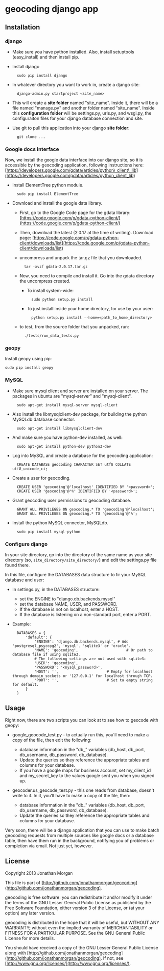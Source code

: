 # geocoding django app

## Installation

### django

- Make sure you have python installed.  Also, install setuptools (easy\_install) and then install pip.
- Install django:

        sudo pip install django

- In whatever directory you want to work in, create a django site:

        django-admin.py startproject <site_name>
    
- This will create a __site folder__ named "site\_name".  Inside it, there will be a file named "manage.py" and another folder named "site\_name".  Inside this __configuration folder__ will be settings.py, urls.py, and wsgi.py, the configuraiton files for your django database connection and site.

- Use git to pull this application into your django __site folder__:

        git clone ...

### Google docs interface

Now, we install the google data interface into our django site, so it is accessible by the geocoding application, following instructions here: [https://developers.google.com/gdata/articles/python\_client\_lib](https://developers.google.com/gdata/articles/python_client_lib)

- Install ElementTree python module.

        sudo pip install ElementTree
    
- Download and install the google data library.
    - First, go to the Google Code page for the gdata library: [https://code.google.com/p/gdata-python-client/](https://code.google.com/p/gdata-python-client/)
    - Then, download the latest (2.0.17 at the time of writing).  Download page: [https://code.google.com/p/gdata-python-client/downloads/list](https://code.google.com/p/gdata-python-client/downloads/list)
    - uncompress and unpack the tar.gz file that you downloaded.

            tar -xvzf gdata-2.0.17.tar.gz

    - Now, you need to compile and install it.  Go into the gdata directory the uncompress created.
        - To install system-wide:

                sudo python setup.py install
                
        - To just install inside your home directory, for use by your user:
        
                python setup.py install --home=<path_to_home_directory>

    - to test, from the source folder that you unpacked, run:
    
            ./tests/run_data_tests.py

### geopy

Install geopy using pip:

    sudo pip install geopy
    
### MySQL

- Make sure mysql client and server are installed on your server.  The packages in ubuntu are "mysql-server" and "mysql-client".

        sudo apt-get install mysql-server mysql-client

- Also install the libmysqlclient-dev package, for building the python MySQLdb database connector.

        sudo apt-get install libmysqlclient-dev

- And make sure you have python-dev installed, as well:

        sudo apt-get install python-dev python3-dev

- Log into MySQL and create a database for the geocoding application:

        CREATE DATABASE geocoding CHARACTER SET utf8 COLLATE utf8_unicode_ci;

- Create a user for geocoding.

        CREATE USER 'geocoding'@'localhost' IDENTIFIED BY '<password>';
        CREATE USER 'geocoding'@'%' IDENTIFIED BY '<password>';

- Grant geocoding user permissions to geocoding database.

        GRANT ALL PRIVILEGES ON geocoding.* TO 'geocoding'@'localhost';
        GRANT ALL PRIVILEGES ON geocoding.* TO 'geocoding'@'%';

- Install the python MySQL connector, MySQLdb.

        sudo pip install mysql-python

### Configure django

In your site directory, go into the directory of the same name as your site directory (so, `site_directory/site_directory/`) and edit the settings.py file found there.

In this file, configure the DATABASES data structure to fir your MySQL database and user:

- In settings.py, in the DATABASES structure:
    - set the ENGINE to "django.db.backends.mysql"
    - set the database NAME, USER, and PASSWORD.
    - If the database is not on localhost, enter a HOST.
    - If the database is listening on a non-standard port, enter a PORT.
- Example:

        DATABASES = {
            'default': {
                'ENGINE': 'django.db.backends.mysql', # Add 'postgresql_psycopg2', 'mysql', 'sqlite3' or 'oracle'.
                'NAME': 'geocoding',                      # Or path to database file if using sqlite3.
                # The following settings are not used with sqlite3:
                'USER': 'geocoding',
                'PASSWORD': '<mysql_password>',
                'HOST': '',                      # Empty for localhost through domain sockets or '127.0.0.1' for localhost through TCP.
                'PORT': '',                      # Set to empty string for default.
            }
        }

## Usage

Right now, there are two scripts you can look at to see how to geocode with geopy:

- google\_geocode\_test.py - to actually run this, you'll need to make a copy of the file, then edit the following:
    - database information in the "db\_" variables (db\_host, db\_port, db\_username, db\_password, db\_database).
    - Update the queries so they reference the appropriate tables and columns for your database.
    - If you have a google maps for business account, set my\_client\_id and my\_secret\_key to the values google sent you when you signed up.
    
- geocoder.us\_geocode\_test.py - this one reads from database, doesn't write to it.  In it, you'll have to make a copy of the file, then:
    - database information in the "db\_" variables (db\_host, db\_port, db\_username, db\_password, db\_database).
    - Update the queries so they reference the appropriate tables and columns for your database.
    
Very soon, there will be a django application that you can use to make batch geocoding requests from multiple sources like google docs or a database table, then have them run in the background, notifying you of problems or completion via email.  Not just yet, however.

## License

Copyright 2013 Jonathan Morgan

This file is part of [http://github.com/jonathanmorgan/geocoding](http://github.com/jonathanmorgan/geocoding).

geocoding is free software: you can redistribute it and/or modify
it under the terms of the GNU Lesser General Public License as published by
the Free Software Foundation, either version 3 of the License, or
(at your option) any later version.

geocoding is distributed in the hope that it will be useful,
but WITHOUT ANY WARRANTY; without even the implied warranty of
MERCHANTABILITY or FITNESS FOR A PARTICULAR PURPOSE.  See the
GNU General Public License for more details.

You should have received a copy of the GNU Lesser General Public License
along with [http://github.com/jonathanmorgan/geocoding](http://github.com/jonathanmorgan/geocoding).  If not, see
[http://www.gnu.org/licenses/](http://www.gnu.org/licenses/).
